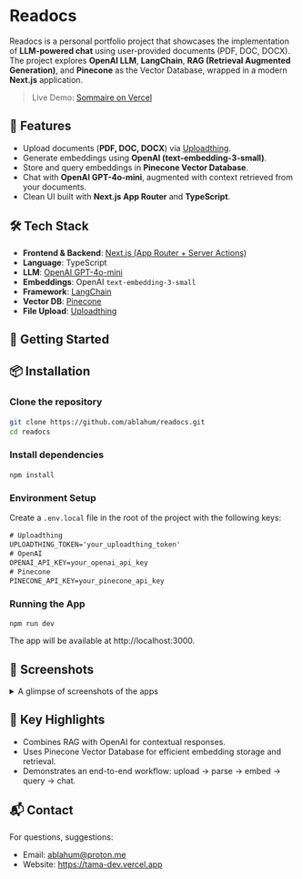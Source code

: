 # Readocs

Readocs is a personal portfolio project that showcases the implementation of **LLM-powered chat** using user-provided documents (PDF, DOC, DOCX). The project explores **OpenAI LLM**, **LangChain**, **RAG (Retrieval Augmented Generation)**, and **Pinecone** as the Vector Database, wrapped in a modern **Next.js** application.

> Live Demo: [Sommaire on Vercel](https://readocs-ablahum.vercel.app)

## 🚀 Features

- Upload documents (**PDF, DOC, DOCX**) via [Uploadthing](https://uploadthing.com/).
- Generate embeddings using **OpenAI (text-embedding-3-small)**.
- Store and query embeddings in **Pinecone Vector Database**.
- Chat with **OpenAI GPT-4o-mini**, augmented with context retrieved from your documents.
- Clean UI built with **Next.js App Router** and **TypeScript**.

## 🛠️ Tech Stack
- **Frontend & Backend**: [Next.js (App Router + Server Actions)](https://nextjs.org/)
- **Language**: TypeScript
- **LLM**: [OpenAI GPT-4o-mini](https://platform.openai.com/)
- **Embeddings**: OpenAI `text-embedding-3-small`
- **Framework**: [LangChain](https://www.langchain.com/)
- **Vector DB**: [Pinecone](https://www.pinecone.io/)
- **File Upload**: [Uploadthing](https://uploadthing.com/)

## 🚀 Getting Started

## 📦 Installation
### Clone the repository
```bash
git clone https://github.com/ablahum/readocs.git
cd readocs
```

### Install dependencies
```
npm install
```

### Environment Setup
Create a `.env.local` file in the root of the project with the following keys:
```
# Uploadthing
UPLOADTHING_TOKEN='your_uploadthing_token'
# OpenAI
OPENAI_API_KEY=your_openai_api_key
# Pinecone
PINECONE_API_KEY=your_pinecone_api_key
```

### Running the App
```
npm run dev
```
The app will be available at http://localhost:3000.

## 📸 Screenshots
<details>
  <summary>A glimpse of screenshots of the apps</summary>

  ### Upload page
  ![home](https://github.com/ablahum/sommaire/blob/main/public/upload.png)
  ### Ask page
  ![upload](https://github.com/ablahum/sommaire/blob/main/public/ask.png)
  ### Ask with Answer page
  ![dashboard](https://github.com/ablahum/sommaire/blob/main/public/ask-answer.png)
</details>

## 🔑 Key Highlights
- Combines RAG with OpenAI for contextual responses.
- Uses Pinecone Vector Database for efficient embedding storage and retrieval.
- Demonstrates an end-to-end workflow: upload → parse → embed → query → chat.

## 📬 Contact
For questions, suggestions:
- Email: ablahum@proton.me
- Website: https://tama-dev.vercel.app
